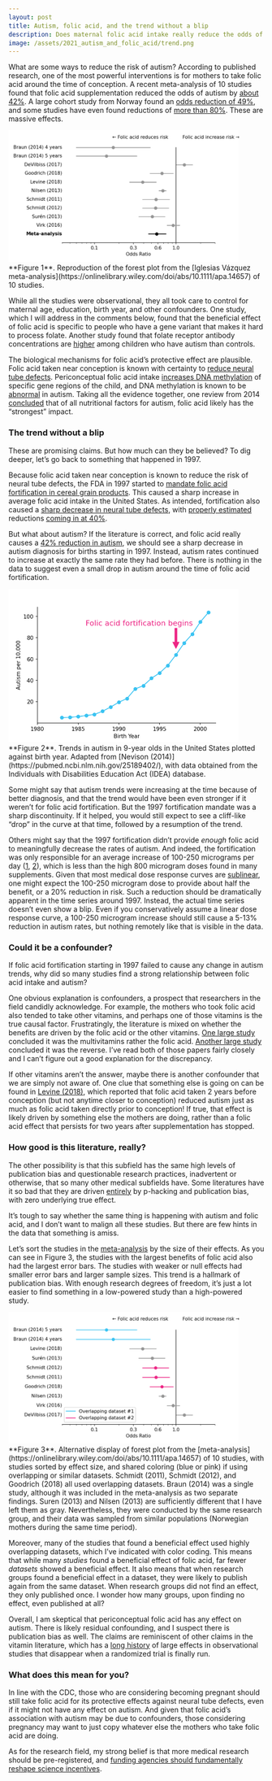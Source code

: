 ```yaml
---
layout: post
title: Autism, folic acid, and the trend without a blip
description: Does maternal folic acid intake really reduce the odds of autism?
image: /assets/2021_autism_and_folic_acid/trend.png
---
```


What are some ways to reduce the risk of autism? According to published research, one of the most powerful interventions is for mothers to take folic acid around the time of conception. A recent meta-analysis of 10 studies found that folic acid supplementation reduced the odds of autism by [about 42%](https://onlinelibrary.wiley.com/doi/abs/10.1111/apa.14657). A large cohort study from Norway found an [odds reduction of 49%](https://doi.org/10.1001/jama.2012.155925), and some studies have even found reductions of [more than 80%](https://dx.doi.org/10.1007%2Fs10803-014-2114-x). These are massive effects.


<div class="wrapper">
  <img src='/assets/2021_autism_and_folic_acid/forest_plot.png' class="inner" style="position:relative border: #222 2px solid; max-width:90%;" >
  <div class="caption">**Figure 1**. Reproduction of the forest plot from the [Iglesias Vázquez meta-analysis](https://onlinelibrary.wiley.com/doi/abs/10.1111/apa.14657) of 10 studies.
  </div>
</div>

While all the studies were observational, they all took care to control for maternal age, education, birth year, and other confounders. One study, which I will address in the comments below, found that the beneficial effect of folic acid is specific to people who have a gene variant that makes it hard to process folate. Another study found that folate receptor antibody concentrations are [higher](https://www.ncbi.nlm.nih.gov/pmc/articles/PMC3578948/) among children who have autism than controls.

The biological mechanisms for folic acid’s protective effect are plausible. Folic acid taken near conception is known with certainty to [reduce neural tube defects](https://www.cdc.gov/ncbddd/folicacid/features/folic-acid-helps-prevent-some-birth-defects.html). Periconceptual folic acid intake [increases DNA methylation](https://pubmed.ncbi.nlm.nih.gov/19924280/) of specific gene regions of the child, and DNA methylation is known to be [abnormal](https://pubmed.ncbi.nlm.nih.gov/16987877/) in autism. Taking all the evidence together, one review from 2014 [concluded](https://www.ncbi.nlm.nih.gov/pmc/articles/PMC3997376/) that of all nutritional factors for autism, folic acid likely has the “strongest” impact.

### The trend without a blip
These are promising claims. But how much can they be believed? To dig deeper, let’s go back to something that happened in 1997.

Because folic acid taken near conception is known to reduce the risk of neural tube defects, the FDA in 1997 started to [mandate folic acid fortification in cereal grain products](https://doi.org/10.3390/nu3030370). This caused a sharp increase in average folic acid intake in the United States. As intended, fortification also caused a [sharp decrease in neural tube defects](https://jamanetwork.com/journals/jama/fullarticle/193937), with [properly estimated](https://doi.org/10.1093/ajcn/86.5.1773) reductions [coming in at 40%](https://pubmed.ncbi.nlm.nih.gov/12211618/).

But what about autism? If the literature is correct, and folic acid really causes a [42% reduction in autism](https://pubmed.ncbi.nlm.nih.gov/30466185/), we should see a sharp decrease in autism diagnosis for births starting in 1997. Instead, autism rates continued to increase at exactly the same rate they had before. There is nothing in the data to suggest even a small drop in autism around the time of folic acid fortification.

<div class="wrapper">
  <img src='/assets/2021_autism_and_folic_acid/trend.png' class="inner" style="position:relative border: #222 2px solid; max-width:90%;" >
  <div class="caption">**Figure 2**. Trends in autism in 9-year olds in the United States plotted against birth year. Adapted from [Nevison (2014)](https://pubmed.ncbi.nlm.nih.gov/25189402/), with data obtained from the Individuals with Disabilities Education Act (IDEA) database.
  </div>
</div>

Some might say that autism trends were increasing at the time because of better diagnosis, and that the trend would have been even stronger if it weren’t for folic acid fortification. But the 1997 fortification mandate was a sharp discontinuity. If it helped, you would still expect to see a cliff-like “drop” in the curve at that time, followed by a resumption of the trend.

Others might say that the 1997 fortification didn’t provide _enough_ folic acid to meaningfully decrease the rates of autism. And indeed, the fortification was only responsible for an average increase of 100-250 micrograms per day ([1](https://www.mdpi.com/2072-6643/3/3/370/htm), [2](https://doi.org/10.1093/ajcn/77.1.221)), which is less than the high 800 microgram doses found in many supplements. Given that most medical dose response curves are [sublinear](http://esteve.org/wp-content/uploads/2018/01/138167.pdf), one might expect the 100-250 microgram dose to provide about half the benefit, or a 20% reduction in risk. Such a reduction should be dramatically apparent in the time series around 1997. Instead, the actual time series doesn’t even show a blip. Even if you conservatively assume a linear dose response curve, a 100-250 microgram increase should still cause a 5-13% reduction in autism rates, but nothing remotely like that is visible in the data.

### Could it be a confounder?
If folic acid fortification starting in 1997 failed to cause any change in autism trends, why did so many studies find a strong relationship between folic acid intake and autism?

One obvious explanation is confounders, a prospect that researchers in the field candidly acknowledge. For example, the mothers who took folic acid also tended to take other vitamins, and perhaps one of those vitamins is the true causal factor. Frustratingly, the literature is mixed on whether the benefits are driven by the folic acid or the other vitamins. [One large study](https://doi.org/10.1136/bmj.j4273) concluded it was the multivitamins rather the folic acid. [Another large study](https://doi.org/10.1001/jama.2012.155925) concluded it was the reverse. I’ve read both of those papers fairly closely and I can’t figure out a good explanation for the discrepancy.

If other vitamins aren’t the answer, maybe there is another confounder that we are simply not aware of. One clue that something else is going on can be found in [Levine (2018)](https://dx.doi.org/10.1001%2Fjamapsychiatry.2017.4050), which reported that folic acid taken 2 years before conception (but not anytime closer to conception) reduced autism just as much as folic acid taken directly prior to conception! If true, that effect is likely driven by something else the mothers are doing, rather than a folic acid effect that persists for two years after supplementation has stopped.

### How good is this literature, really?
The other possibility is that this subfield has the same high levels of publication bias and questionable research practices, inadvertent or otherwise, that so many other medical subfields have. Some literatures have it so bad that they are driven [entirely](https://slatestarcodex.com/2019/05/07/5-httlpr-a-pointed-review/) by p-hacking and publication bias, with zero underlying true effect.

It’s tough to say whether the same thing is happening with autism and folic acid, and I don’t want to malign all these studies. But there are few hints in the data that something is amiss. 

Let’s sort the studies in the [meta-analysis](https://onlinelibrary.wiley.com/doi/abs/10.1111/apa.14657) by the size of their effects. As you can see in Figure 3, the studies with the largest benefits of folic acid also had the largest error bars. The studies with weaker or null effects had smaller error bars and larger sample sizes. This trend is a hallmark of publication bias. With enough research degrees of freedom, it’s just a lot easier to find something in a low-powered study than a high-powered study.


<div class="wrapper">
  <img src='/assets/2021_autism_and_folic_acid/forest_plot_colored.png' class="inner" style="position:relative border: #222 2px solid; max-width:90%;" >
  <div class="caption">**Figure 3**. Alternative display of forest plot from the [meta-analysis](https://onlinelibrary.wiley.com/doi/abs/10.1111/apa.14657) of 10 studies, with studies sorted by effect size, and shared coloring (blue or pink) if using overlapping or similar datasets. Schmidt (2011), Schmidt (2012), and Goodrich (2018) all used overlapping datasets. Braun (2014) was a single study, although it was included in the meta-analysis as two separate findings. Suren (2013) and Nilsen (2013) are sufficiently different that I have left them as gray. Nevertheless, they were conducted by the same research group, and their data was sampled from similar populations (Norwegian mothers during the same time period).
  </div>
</div>



Moreover, many of the studies that found a beneficial effect used highly overlapping datasets, which I’ve indicated with color coding. This means that while many _studies_ found a beneficial effect of folic acid, far fewer _datasets_ showed a beneficial effect. It also means that when research groups found a beneficial effect in a dataset, they were likely to publish again from the same dataset. When research groups did not find an effect, they only published once. I wonder how many groups, upon finding no effect, even published at all?

Overall, I am skeptical that periconceptual folic acid has any effect on autism. There is likely residual confounding, and I suspect there is publication bias as well. The claims are reminiscent of other claims in the vitamin literature, which has a [long history](https://fivethirtyeight.com/features/dont-take-your-vitamins/) of large effects in observational studies that disappear when a randomized trial is finally run. 

### What does this mean for you?
In line with the CDC, those who are considering becoming pregnant should still take folic acid for its protective effects against neural tube defects, even if it might not have any effect on autism. And given that folic acid’s association with autism may be due to confounders, those considering pregnancy may want to just copy whatever else the mothers who take folic acid are doing.

As for the research field, my strong belief is that more medical research should be pre-registered, and [funding agencies should fundamentally reshape science incentives](https://chris-said.io/2012/04/17/its-the-incentives-structure-people-why-science-reform-must-come-from-the-granting-agencies/).